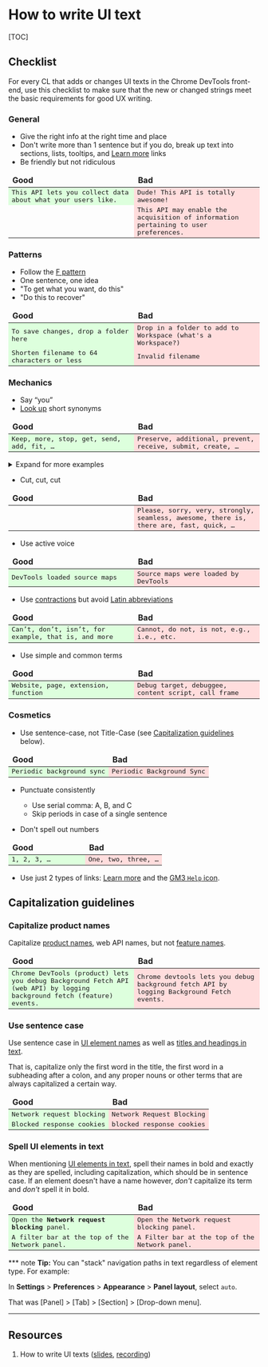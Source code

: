 # How to write UI text

[TOC]

## Checklist

For every CL that adds or changes UI texts in the Chrome DevTools front-end, use
this checklist to make sure that the new or changed strings meet the basic
requirements for good UX writing.

### General

*   Give the right info at the right time and place
*   Don't write more than 1 sentence but if you do, break up text into sections, lists, tooltips, and <u>Learn more</u> links
*   Be friendly but not ridiculous

<table style="width:100%">
<thead style="font-weight:bold">
<tr><td style="width:50%">Good</td><td style="width:50%">Bad</td></tr>
</thead>
<tr style="font-family:monospace">
<td style="background:#dfd">
This API lets you collect data about what your users like.
</td>
<td style="background:#fdd">
Dude! This API is totally awesome!
</td>
</tr>
<tr style="font-family:monospace">
<td></td>
<td style="background:#fdd">
This API may enable the acquisition of information pertaining to user preferences.
</td>
</tr>
</table>

### Patterns

*   Follow the
    [F pattern](https://m3.material.io/foundations/content-design/style-guide/ux-writing-best-practices#3a833840-43db-4f6e-8133-c4665c17d176)
*   One sentence, one idea
*   "To get what you want, do this"
*   "Do this to recover"

<table style="width:100%">
<thead style="font-weight:bold">
<tr><td style="width:50%">Good</td><td style="width:50%">Bad</td></tr>
</thead>
<tr style="font-family:monospace">
<td style="background:#dfd">
To save changes, drop a folder here
</td>
<td style="background:#fdd">
Drop in a folder to add to Workspace (what's a Workspace?)
</td>
</tr>
<tr style="font-family:monospace">
<td style="background:#dfd">
Shorten filename to 64 characters or less
</td>
<td style="background:#fdd">
Invalid filename
</td>
</tr>
</table>

### Mechanics

*   Say “you”
*   [Look up](https://translate.google.com) short synonyms

<table style="width:100%">
<thead style="font-weight:bold">
<tr><td style="width:50%">Good</td><td style="width:50%">Bad</td></tr>
</thead>
<tr style="font-family:monospace">
<td style="background:#dfd">
Keep, more, stop, get, send, add, fit, …
</td>
<td style="background:#fdd">
Preserve, additional, prevent, receive, submit, create, …
</td>
</tr>
</table>

<details>
<summary>Expand for more examples</summary>
<table>
<thead>
<tr>
    <th>Good</th>
    <th>Bad</th>
</tr>
</thead>
<tbody>
<tr>
    <td>keep</td>
    <td>preserve</td>
</tr>
<tr>
    <td>more</td>
    <td>additionally</td>
</tr>
<tr>
    <td>stop</td>
    <td>prevent</td>
</tr>
<tr>
    <td>get</td>
    <td>receive</td>
</tr>
<tr>
    <td>send</td>
    <td>submit</td>
</tr>
<tr>
    <td>change (noun)</td>
    <td>modification</td>
</tr>
<tr>
    <td>unknown</td>
    <td>unrecognized</td>
</tr>
<tr>
    <td>add</td>
    <td>create</td>
</tr>
<tr>
    <td>fit (adj)</td>
    <td>appropriate</td>
</tr>
<tr>
    <td>see</td>
    <td>view (verb)</td>
</tr>
<tr>
    <td>help</td>
    <td>assist</td>
</tr>
<tr>
    <td>group</td>
    <td>category</td>
</tr>
<tr>
    <td>show</td>
    <td>display (verb)</td>
</tr>
</tbody>
</table>
</details>

*   Cut, cut, cut

<table style="width:100%">
<thead style="font-weight:bold">
<tr><td style="width:50%">Good</td><td style="width:50%">Bad</td></tr>
</thead>
<tr style="font-family:monospace">
<td></td>
<td style="background:#fdd">
Please, sorry, very, strongly, seamless, awesome, there is, there are, fast, quick, …
</td>
</tr>
</table>

*   Use active voice

<table style="width:100%">
<thead style="font-weight:bold">
<tr><td style="width:50%">Good</td><td style="width:50%">Bad</td></tr>
</thead>
<tr style="font-family:monospace">
<td style="background:#dfd">
DevTools loaded source maps
</td>
<td style="background:#fdd">
Source maps were loaded by DevTools
</td>
</tr>
</table>

*   Use [contractions](https://developers.google.com/style/contractions) but avoid [Latin abbreviations](https://m3.material.io/foundations/content-design/style-guide/ux-writing-best-practices#98d02949-1933-49df-b136-f7b72620b950)

<table style="width:100%">
<thead style="font-weight:bold">
<tr><td style="width:50%">Good</td><td style="width:50%">Bad</td></tr>
</thead>
<tr style="font-family:monospace">
<td style="background:#dfd">
Can’t, don’t, isn’t, for example, that is, and more
</td>
<td style="background:#fdd">
Cannot, do not, is not, e.g., i.e., etc.
</td>
</tr>
</table>

*   Use simple and common terms

<table style="width:100%">
<thead style="font-weight:bold">
<tr><td style="width:50%">Good</td><td style="width:50%">Bad</td></tr>
</thead>
<tr style="font-family:monospace">
<td style="background:#dfd">
Website, page, extension, function
</td>
<td style="background:#fdd">
Debug target, debuggee, content script, call frame
</td>
</tr>
</table>

### Cosmetics

*   Use sentence-case, not Title-Case (see [Capitalization guidelines](#capitalization-guidelines) below).

<table style="width:100%">
<thead style="font-weight:bold">
<tr><td style="width:50%">Good</td><td style="width:50%">Bad</td></tr>
</thead>
<tr style="font-family:monospace">
<td style="background:#dfd">
Periodic background sync
</td>
<td style="background:#fdd">
Periodic Background Sync
</td>
</tr>
</table>

*   Punctuate consistently
    *   Use serial comma: A, B, and C
    *   Skip periods in case of a single sentence

*   Don't spell out numbers

<table style="width:100%">
<thead style="font-weight:bold">
<tr><td style="width:50%">Good</td><td style="width:50%">Bad</td></tr>
</thead>
<tr style="font-family:monospace">
<td style="background:#dfd">
1, 2, 3, …
</td>
<td style="background:#fdd">
One, two, three, …
</td>
</tr>
</table>

*   Use just 2 types of links: <u>Learn more</u> and the
    [GM3 `Help` icon](https://fonts.corp.google.com/icons?selected=Google+Symbols:help).


## Capitalization guidelines

### Capitalize product names

Capitalize [product names](https://developers.google.com/style/product-names#capitalize),
web API names, but not [feature names](https://developers.google.com/style/product-names#feature-names).

<table style="width:100%">
<thead style="font-weight:bold">
<tr><td style="width:50%">Good</td><td style="width:50%">Bad</td></tr>
</thead>
<tr style="font-family:monospace">
<td style="background:#dfd">
Chrome DevTools (product) lets you debug Background Fetch API (web API) by
logging background fetch (feature) events.
</td>
<td style="background:#fdd">
Chrome devtools lets you debug background fetch API by logging
Background Fetch events.
</td>
</tr>
</table>

### Use sentence case

Use sentence case in [UI element names](https://m3.material.io/foundations/content-design/style-guide/ux-writing-best-practices#fc5c2a78-f4bf-4d42-bdac-42ff80391129) as well as [titles and headings in text](https://developers.google.com/style/capitalization#capitalization-in-titles-and-headings).

That is, capitalize only the first word in the title, the first word in a
subheading after a colon, and any proper nouns or other terms that are
always capitalized a certain way.

<table style="width:100%">
<thead style="font-weight:bold">
<tr><td style="width:50%">Good</td><td style="width:50%">Bad</td></tr>
</thead>
<tr style="font-family:monospace">
<td style="background:#dfd">
Network request blocking
</td>
<td style="background:#fdd">
Network Request Blocking
</td>
</tr>
<tr style="font-family:monospace">
<td style="background:#dfd">
Blocked response cookies
</td>
<td style="background:#fdd">
blocked response cookies
</td>
</tr>
</table>

### Spell UI elements in text

When mentioning [UI elements in text](https://developers.google.com/style/ui-elements#formatting),
spell their names in bold and exactly as they are spelled, including
capitalization, which should be in sentence case. If an element doesn't have a
name however, <em>don't</em> capitalize its term and <em>don't</em> spell it in
bold.

<table style="width:100%">
<thead style="font-weight:bold">
<tr><td style="width:50%">Good</td><td style="width:50%">Bad</td></tr>
</thead>
<tr style="font-family:monospace">
<td style="background:#dfd">
Open the <b>Network request blocking</b> panel.
</td>
<td style="background:#fdd">
Open the Network request blocking panel.
</td>
</tr>
<tr style="font-family:monospace">
<td style="background:#dfd">
A filter bar at the top of the Network panel.
</td>
<td style="background:#fdd">
A Filter bar at the top of the Network panel.
</td>
</tr>
</table>

*** note
**Tip:** You can "stack" navigation paths in text regardless of element type.
For example:

In **Settings** > **Preferences** > **Appearance** > **Panel layout**,
select `auto`.

That was [Panel] > [Tab] > [Section] > [Drop-down menu].
***

## Resources

1.  How to write UI texts
    ([slides](https://docs.google.com/presentation/d/1AfsX0JaMd1iBNH1WL2dMswXLuhGSU5j2cyAEHkJpoNA?resourcekey=0-cfKK72Q_tV8-uakhzuVx-g),
    [recording](https://drive.google.com/file/d/19wOnbZHvXhH-tQLuE0M2B9fQMjosLC9O?resourcekey=0-FBrvUvnWMq0Wa98vkea9-A))

